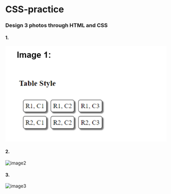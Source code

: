 # CSS-practice
### Design 3 photos through HTML and CSS
#### 1. 
![1](./img/1.png)
#### 2.
![image2](./CSS-practice/img/2.png)
#### 3.
![image3](./CSS-practice/img/3.png)

